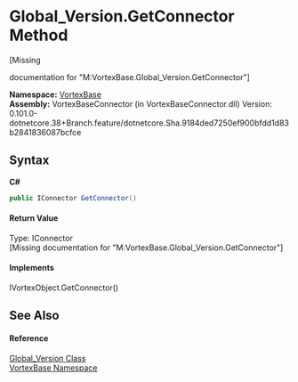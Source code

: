 # Global_Version.GetConnector Method 
 

\[Missing <summary> documentation for "M:VortexBase.Global_Version.GetConnector"\]

**Namespace:**&nbsp;<a href="N_VortexBase.md">VortexBase</a><br />**Assembly:**&nbsp;VortexBaseConnector (in VortexBaseConnector.dll) Version: 0.101.0-dotnetcore.38+Branch.feature/dotnetcore.Sha.9184ded7250ef900bfdd1d83b2841836087bcfce

## Syntax

**C#**<br />
``` C#
public IConnector GetConnector()
```


#### Return Value
Type: IConnector<br />\[Missing <returns> documentation for "M:VortexBase.Global_Version.GetConnector"\]

#### Implements
IVortexObject.GetConnector()<br />

## See Also


#### Reference
<a href="T_VortexBase_Global_Version.md">Global_Version Class</a><br /><a href="N_VortexBase.md">VortexBase Namespace</a><br />